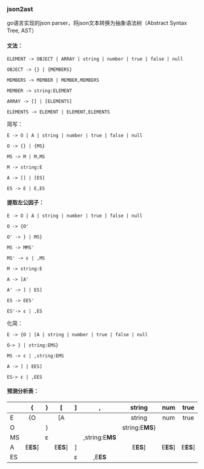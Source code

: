 ### json2ast

go语言实现的json parser，将json文本转换为抽象语法树（Abstract Syntax Tree, AST）



#### 文法：

`ELEMENT -> OBJECT | ARRAY | string | number | true | false | null`

`OBJECT -> {} | {MEMBERS}`

`MEMBERS -> MEMBER | MEMBER,MEMBERS`

`MEMBER -> string:ELEMENT`

`ARRAY -> [] | [ELEMENTS]`

`ELEMENTS -> ELEMENT | ELEMENT,ELEMENTS`

简写：

`E -> O | A | string | number | true | false | null`

`O -> {} | {MS}`

`MS -> M | M,MS`

`M -> string:E`

`A -> [] | [ES]`

`ES -> E | E,ES`

#### 提取左公因子：

`E -> O | A | string | number | true | false | null`

`O -> {O'`

`O' -> } | MS}`

`MS -> MMS'`

`MS' -> ɛ | ,MS`

`M -> string:E`

`A -> [A'`

`A' -> ] | ES]`

`ES -> EES'`

`ES'-> ɛ | ,ES`

化简：

`E -> {O | [A | string | number | true | false | null`

`O-> } | string:EMS}`

`MS -> ɛ | ,string:EMS`

`A -> ] | EES]`

`ES-> ɛ | ,EES`

#### 预测分析表：

|      |    {     |  }   |    [     |  ]   |        ,        |     string      |   num    |   true   |  false   |   null   |  :   |
| ---- | :------: | :--: | :------: | :--: | :-------------: | :-------------: | :------: | :------: | :------: | :------: | :--: |
| E    |    {O    |      |    [A    |      |                 |     string      |   num    |   true   |  false   |   null   |      |
| O    |          |  }   |          |      |                 | string:E**MS**} |          |          |          |          |      |
| MS   |          |  ɛ   |          |      | ,string:E**MS** |                 |          |          |          |          |      |
| A    | E**ES**] |      | E**ES**] |  ]   |                 |    E**ES**]     | E**ES**] | E**ES**] | E**ES**] | E**ES**] |      |
| ES   |          |      |          |  ɛ   |    ,E**ES**     |                 |          |          |          |          |      |

